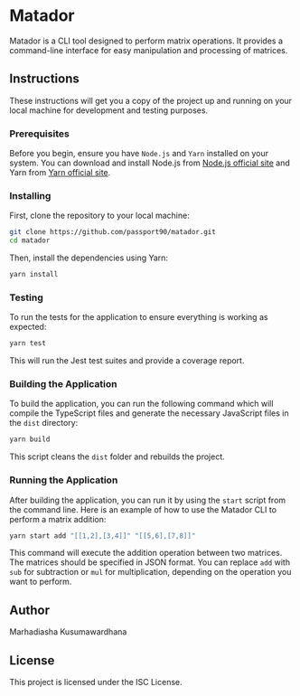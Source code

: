 # Matador

Matador is a CLI tool designed to perform matrix operations. It provides a command-line interface for easy manipulation and processing of matrices.

## Instructions

These instructions will get you a copy of the project up and running on your local machine for development and testing purposes.

### Prerequisites

Before you begin, ensure you have `Node.js` and `Yarn` installed on your system. You can download and install Node.js from [Node.js official site](https://nodejs.org/) and Yarn from [Yarn official site](https://yarnpkg.com/).

### Installing

First, clone the repository to your local machine:

```bash
git clone https://github.com/passport90/matador.git
cd matador
```

Then, install the dependencies using Yarn:

```bash
yarn install
```

### Testing

To run the tests for the application to ensure everything is working as expected:

```bash
yarn test
```

This will run the Jest test suites and provide a coverage report.

### Building the Application

To build the application, you can run the following command which will compile the TypeScript files and generate the necessary JavaScript files in the `dist` directory:

```bash
yarn build
```

This script cleans the `dist` folder and rebuilds the project.

### Running the Application

After building the application, you can run it by using the `start` script from the command line. Here is an example of how to use the Matador CLI to perform a matrix addition:

```bash
yarn start add "[[1,2],[3,4]]" "[[5,6],[7,8]]"
```

This command will execute the addition operation between two matrices. The matrices should be specified in JSON format. You can replace `add` with `sub` for subtraction or `mul` for multiplication, depending on the operation you want to perform.

## Author

Marhadiasha Kusumawardhana

## License

This project is licensed under the ISC License.
